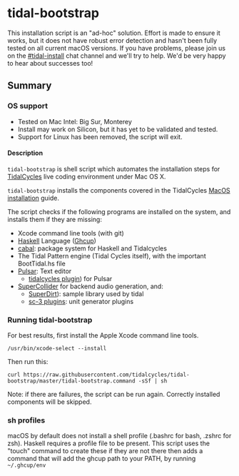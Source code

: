 # tidal-bootstrap

This installation script is an "ad-hoc" solution. Effort is made to ensure it works, but it does not have robust error detection and hasn't been fully tested on all current macOS versions. If you have problems, please join us on the
[#tidal-install](https://chat.toplap.org/channel/tidal-install) chat channel and we'll try to help. We'd be very happy to hear about successes too!

## Summary
### OS support
- Tested on Mac Intel: Big Sur, Monterey
- Install may work on Silicon, but it has yet to be validated and tested.
- Support for Linux has been removed, the script will exit.

#### Description
`tidal-bootstrap` is shell script which automates the installation steps for [TidalCycles](http://tidalcycles.org/) live coding environment under Mac OS X.

`tidal-bootstrap` installs the components covered in the TidalCycles [MacOS installation](https://tidalcycles.org/docs/getting-started/macos_install) guide.

The script checks if the following programs are installed on the system, and installs them if they are missing:

- Xcode command line tools (with git)
- [Haskell](https://www.haskell.org/) Language ([Ghcup](https://www.haskell.org/ghcup/))
- [cabal](https://www.haskell.org/cabal/): package system for Haskell and Tidalcycles
- The Tidal Pattern engine (Tidal Cycles itself), with the important BootTidal.hs file
- [Pulsar](https://pulsar-edit.dev/): Text editor
    - [tidalcycles plugin](https://github.com/tidalcycles/atom-tidalcycles)) for Pulsar
- [SuperCollider](https://supercollider.github.io/) for backend audio generation, and:
    - [SuperDirt](https://github.com/musikinformatik/SuperDirt)): sample library used by tidal
    - [sc-3 plugins](https://github.com/supercollider/sc3-plugins): unit generator plugins

### Running tidal-bootstrap
For best results, first install the Apple Xcode command line tools.

```
/usr/bin/xcode-select --install
```
Then run this:
```
curl https://raw.githubusercontent.com/tidalcycles/tidal-bootstrap/master/tidal-bootstrap.command -sSf | sh
```

Note: if there are failures, the script can be run again. Correctly installed components will be skipped.

### sh profiles
macOS by default does not install a shell profile (.bashrc for bash, .zshrc for zsh). Haskell requires a profile file to be present. This script uses the "touch" command to create these if they are not there then adds a command that will add the ghcup path to your PATH, by running `~/.ghcup/env`
